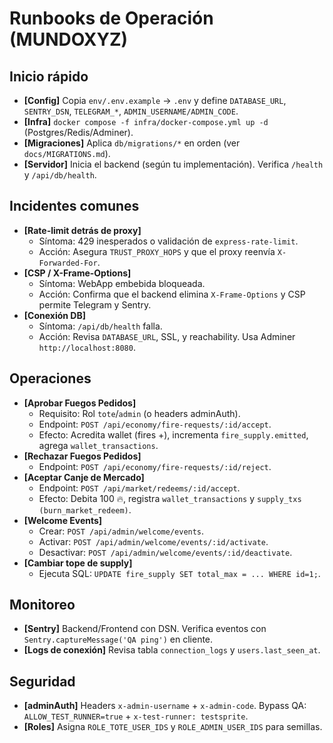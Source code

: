 # Runbooks de Operación (MUNDOXYZ)

## Inicio rápido
- **[Config]** Copia `env/.env.example` → `.env` y define `DATABASE_URL`, `SENTRY_DSN`, `TELEGRAM_*`, `ADMIN_USERNAME/ADMIN_CODE`.
- **[Infra]** `docker compose -f infra/docker-compose.yml up -d` (Postgres/Redis/Adminer).
- **[Migraciones]** Aplica `db/migrations/*` en orden (ver `docs/MIGRATIONS.md`).
- **[Servidor]** Inicia el backend (según tu implementación). Verifica `/health` y `/api/db/health`.

## Incidentes comunes
- **[Rate-limit detrás de proxy]**
  - Síntoma: 429 inesperados o validación de `express-rate-limit`.
  - Acción: Asegura `TRUST_PROXY_HOPS` y que el proxy reenvía `X-Forwarded-For`.
- **[CSP / X-Frame-Options]**
  - Síntoma: WebApp embebida bloqueada.
  - Acción: Confirma que el backend elimina `X-Frame-Options` y CSP permite Telegram y Sentry.
- **[Conexión DB]**
  - Síntoma: `/api/db/health` falla.
  - Acción: Revisa `DATABASE_URL`, SSL, y reachability. Usa Adminer `http://localhost:8080`.

## Operaciones
- **[Aprobar Fuegos Pedidos]**
  - Requisito: Rol `tote`/`admin` (o headers adminAuth).
  - Endpoint: `POST /api/economy/fire-requests/:id/accept`.
  - Efecto: Acredita wallet (fires +), incrementa `fire_supply.emitted`, agrega `wallet_transactions`.
- **[Rechazar Fuegos Pedidos]**
  - Endpoint: `POST /api/economy/fire-requests/:id/reject`.
- **[Aceptar Canje de Mercado]**
  - Endpoint: `POST /api/market/redeems/:id/accept`.
  - Efecto: Debita 100 🔥, registra `wallet_transactions` y `supply_txs (burn_market_redeem)`.
- **[Welcome Events]**
  - Crear: `POST /api/admin/welcome/events`.
  - Activar: `POST /api/admin/welcome/events/:id/activate`.
  - Desactivar: `POST /api/admin/welcome/events/:id/deactivate`.
- **[Cambiar tope de supply]**
  - Ejecuta SQL: `UPDATE fire_supply SET total_max = ... WHERE id=1;`.

## Monitoreo
- **[Sentry]** Backend/Frontend con DSN. Verifica eventos con `Sentry.captureMessage('QA ping')` en cliente.
- **[Logs de conexión]** Revisa tabla `connection_logs` y `users.last_seen_at`.

## Seguridad
- **[adminAuth]** Headers `x-admin-username` + `x-admin-code`. Bypass QA: `ALLOW_TEST_RUNNER=true` + `x-test-runner: testsprite`.
- **[Roles]** Asigna `ROLE_TOTE_USER_IDS` y `ROLE_ADMIN_USER_IDS` para semillas.
